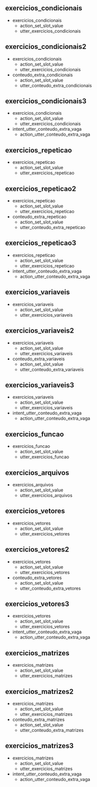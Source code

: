 ## exercicios_condicionais
* exercicios_condicionais
    - action_set_slot_value
    - utter_exercicios_condicionais

## exercicios_condicionais2
* exercicios_condicionais
    - action_set_slot_value
    - utter_exercicios_condicionais
* conteudo_extra_condicionais
    - action_set_slot_value
    - utter_conteudo_extra_condicionais

## exercicios_condicionais3
* exercicios_condicionais
    - action_set_slot_value
    - utter_exercicios_condicionais
* intent_utter_conteudo_extra_vaga
    - action_utter_conteudo_extra_vaga

## exercicios_repeticao
* exercicios_repeticao
    - action_set_slot_value
    - utter_exercicios_repeticao

## exercicios_repeticao2
* exercicios_repeticao
    - action_set_slot_value
    - utter_exercicios_repeticao
* conteudo_extra_repeticao
    - action_set_slot_value
    - utter_conteudo_extra_repeticao

## exercicios_repeticao3
* exercicios_repeticao
    - action_set_slot_value
    - utter_exercicios_repeticao
* intent_utter_conteudo_extra_vaga
    - action_utter_conteudo_extra_vaga

## exercicios_variaveis
* exercicios_variaveis
    - action_set_slot_value
    - utter_exercicios_variaveis

## exercicios_variaveis2
* exercicios_variaveis
    - action_set_slot_value
    - utter_exercicios_variaveis
* conteudo_extra_variaveis
    - action_set_slot_value
    - utter_conteudo_extra_variaveis

## exercicios_variaveis3
* exercicios_variaveis
    - action_set_slot_value
    - utter_exercicios_variaveis
* intent_utter_conteudo_extra_vaga
    - action_utter_conteudo_extra_vaga

## exercicios_funcao
* exercicios_funcao
    - action_set_slot_value
    - utter_exercicios_funcao

## exercicios_arquivos
* exercicios_arquivos
    - action_set_slot_value
    - utter_exercicios_arquivos

## exercicios_vetores
* exercicios_vetores
    - action_set_slot_value
    - utter_exercicios_vetores

## exercicios_vetores2
* exercicios_vetores
    - action_set_slot_value
    - utter_exercicios_vetores
* conteudo_extra_vetores
    - action_set_slot_value
    - utter_conteudo_extra_vetores

## exercicios_vetores3
* exercicios_vetores
    - action_set_slot_value
    - utter_exercicios_vetores
* intent_utter_conteudo_extra_vaga
    - action_utter_conteudo_extra_vaga

## exercicios_matrizes
* exercicios_matrizes
    - action_set_slot_value
    - utter_exercicios_matrizes

## exercicios_matrizes2
* exercicios_matrizes
    - action_set_slot_value
    - utter_exercicios_matrizes
* conteudo_extra_matrizes
    - action_set_slot_value
    - utter_conteudo_extra_matrizes

## exercicios_matrizes3
* exercicios_matrizes
    - action_set_slot_value
    - utter_exercicios_matrizes
* intent_utter_conteudo_extra_vaga
    - action_utter_conteudo_extra_vaga
